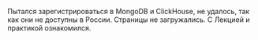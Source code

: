 Пытался зарегистрироваться в MongoDB и ClickHouse, не удалось, так как они не доступны в России. Страницы не загружались. С Лекцией и практикой ознакомился.

